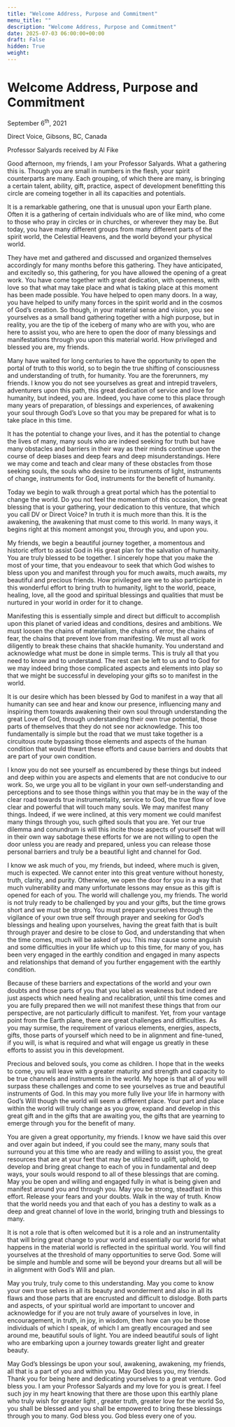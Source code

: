```yaml
---
title: "Welcome Address, Purpose and Commitment"
menu_title: ""
description: "Welcome Address, Purpose and Commitment"
date: 2025-07-03 06:00:00+00:00
draft: False
hidden: True
weight:
---
```

# Welcome Address, Purpose and Commitment

September 6<sup>th</sup>, 2021

Direct Voice, Gibsons, BC, Canada

Professor Salyards received by Al Fike

Good afternoon, my friends, I am your Professor Salyards. What a gathering this is. Though you are small in numbers in the flesh, your spirit counterparts are many. Each grouping, of which there are many, is bringing a certain talent, ability, gift, practice, aspect of development benefitting this circle are comeing together in all its capacities and potentials.

It is a remarkable gathering, one that is unusual upon your Earth plane. Often it is a gathering of certain individuals who are of like mind, who come to those who pray in circles or in churches, or wherever they may be. But today, you have many different groups from many different parts of the spirit world, the Celestial Heavens, and the world beyond your physical world.

They have met and gathered and discussed and organized themselves accordingly for many months before this gathering. They have anticipated, and excitedly so, this gathering, for you have allowed the opening of a great work. You have come together with great dedication, with openness, with love so that what may take place and what is taking place at this moment has been made possible. You have helped to open many doors. In a way, you have helped to unify many forces in the spirit world and in the cosmos of God’s creation. So though, in your material sense and vision, you see yourselves as a small band gathering together with a high purpose, but in reality, you are the tip of the iceberg of many who are with you, who are here to assist you, who are here to open the door of many blessings and manifestations through you upon this material world. How privileged and blessed you are, my friends.

Many have waited for long centuries to have the opportunity to open the portal of truth to this world, so to begin the true shifting of consciousness and understanding of truth, for humanity. You are the forerunners, my friends. I know you do not see yourselves as great and intrepid travelers, adventurers upon this path, this great dedication of service and love for humanity, but indeed, you are. Indeed, you have come to this place through many years of preparation, of blessings and experiences, of awakening your soul through God’s Love so that you may be prepared for what is to take place in this time.

It has the potential to change your lives, and it has the potential to change the lives of many, many souls who are indeed seeking for truth but have many obstacles and barriers in their way as their minds continue upon the course of deep biases and deep fears and deep misunderstandings. Here we may come and teach and clear many of these obstacles from those seeking souls, the souls who desire to be instruments of light, instruments of change, instruments for God, instruments for the benefit of humanity.

Today we begin to walk through a great portal which has the potential to change the world. Do you not feel the momentum of this occasion, the great blessing that is your gathering, your dedication to this venture, that which you call DV or Direct Voice? In truth it is much more than this. It is the awakening, the awakening that must come to this world. In many ways, it begins right at this moment amongst you, through you, and upon you.

My friends, we begin a beautiful journey together, a momentous and historic effort to assist God in His great plan for the salvation of humanity. You are truly blessed to be together. I sincerely hope that you make the most of your time, that you endeavour to seek that which God wishes to bless upon you and manifest through you for much awaits, much awaits, my beautiful and precious friends. How privileged are we to also participate in this wonderful effort to bring truth to humanity, light to the world, peace, healing, love, all the good and spiritual blessings and qualities that must be nurtured in your world in order for it to change.

Manifesting this is essentially simple and direct but difficult to accomplish upon this planet of varied ideas and conditions, desires and ambitions. We must loosen the chains of materialism, the chains of error, the chains of fear, the chains that prevent love from manifesting. We must all work diligently to break these chains that shackle humanity. You understand and acknowledge what must be done in simple terms. This is truly all that you need to know and to understand. The rest can be left to us and to God for we may indeed bring those complicated aspects and elements into play so that we might be successful in developing your gifts so to manifest in the world.

It is our desire which has been blessed by God to manifest in a way that all humanity can see and hear and know our presence, influencing many and inspiring them towards awakening their own soul through understanding the great Love of God, through understanding their own true potential, those parts of themselves that they do not see nor acknowledge. This too fundamentally is simple but the road that we must take together is a circuitous route bypassing those elements and aspects of the human condition that would thwart these efforts and cause  barriers and doubts that are part of your own condition.

I know you do not see yourself as encumbered by these things but indeed and deep within you are aspects and elements that are not conducive to our work. So, we urge you all to be vigilant in your own self-understanding and perceptions and to see those things within you that may be in the way of the clear road towards true instrumentality, service to God, the true flow of love clear and powerful that will touch many souls. We may manifest many things. Indeed, if we were inclined, at this very moment we could manifest many things through you, such gifted souls that you are. Yet our true dilemma and conundrum is will this incite those aspects of yourself that will in their own way sabotage these efforts for we are not willing to open the door unless you are ready and prepared, unless you can release those personal barriers and truly be a beautiful light and channel for God.

I know we ask much of you, my friends, but indeed, where much is given, much is expected. We cannot enter into this great venture without honesty, truth, clarity, and purity. Otherwise, we open the door for you in a way that much vulnerability and many unfortunate lessons may ensue as this gift is opened for each of you. The world will challenge you, my friends. The world is not truly ready to be challenged by you and your gifts, but the time grows short and we must be strong. You must prepare yourselves through the vigilance of your own true self through prayer and seeking for God’s blessings and healing upon yourselves, having the great faith that is built through prayer and desire to be close to God, and understanding that when the time comes, much will be asked of you. This may cause some anguish and some difficulties in your life which up to this time, for many of you, has been very engaged in the earthly condition and engaged in many aspects and relationships that demand of you further engagement with the earthly condition.

Because of these barriers and expectations of the world and your own doubts and those parts of you that you label as weakness but indeed are just aspects which need healing and recalibration, until this time comes and you are fully prepared then we will not manifest these things that from our perspective, are not particularly difficult to manifest. Yet, from your vantage point from the Earth plane, there are great challenges and difficulties. As you may surmise, the requirement of various elements, energies, aspects, gifts, those parts of yourself which need to be in alignment  and fine-tuned, if you will, is what is required and what will engage us greatly in these efforts to assist you in this development.

Precious and beloved souls, you come as children. I hope that in the weeks to come, you will leave with a greater maturity and strength and capacity to be true channels and instruments in the world. My hope is that all of you will surpass these challenges and come to see yourselves as true and beautiful instruments of God. In this may you more fully live your life in harmony with God’s Will though the world will seem a different place. Your part and place within the world will truly change as you grow, expand and develop in this great gift and in the gifts that are awaiting you, the gifts that are yearning to emerge through you for the benefit of many.

You are given a great opportunity, my friends. I know we have said this over and over again but indeed, if you could see the many, many souls that surround you at this time who are ready and willing to assist you, the great resources that are at your feet that may be utilized to uplift, uphold, to develop and bring great change to each of you in fundamental and deep ways, your souls would respond to all of these blessings that are coming. May you be open and willing and engaged fully in what is being given and manifest around you and through you. May you be strong, steadfast in this effort. Release your fears and your doubts. Walk in the way of truth. Know that the world needs you and that each of you has a destiny to walk as a deep and great channel of love in the world,  bringing truth and blessings to many.

It is not a role that is often welcomed but it is a role and an instrumentality that will bring great change to your world and essentially our world for what happens in the material world is reflected in the spiritual world. You will find yourselves at the threshold of many opportunities to serve God. Some will be simple and humble and some will be beyond your dreams but all will be in alignment with God’s Will and plan.

May you truly, truly come to this understanding. May you come to know your own true selves in all its beauty and wonderment and also in all its flaws and those parts that are encrusted and difficult to dislodge. Both parts and aspects, of your spiritual world are important to uncover and acknowledge for if you are not truly aware of yourselves in love, in encouragement, in truth, in joy, in wisdom, then how can you be those individuals of which I speak, of which I am greatly encouraged and see around me, beautiful souls of light. You are indeed beautiful souls of light who are embarking upon a journey towards greater light and greater beauty.

May God’s blessings be upon your soul, awakening, awakening, my friends, all that is a part of you and within you. May God bless you, my friends. Thank you for being here and dedicating yourselves to a great venture. God bless you. I am your Professor Salyards and my love for you is great. I feel such joy in my heart knowing that there are those upon this earthly plane who truly wish for greater light , greater truth, greater love for the world So, you shall be blessed and you shall be empowered to bring these blessings through you to many. God bless you. God bless every one of you.
